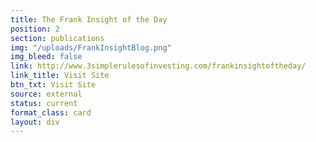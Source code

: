 ```yaml
---
title: The Frank Insight of the Day
position: 2
section: publications
img: "/uploads/FrankInsightBlog.png"
img_bleed: false
link: http://www.3simplerulesofinvesting.com/frankinsightoftheday/
link_title: Visit Site
btn_txt: Visit Site
source: external
status: current
format_class: card
layout: div
---
```


